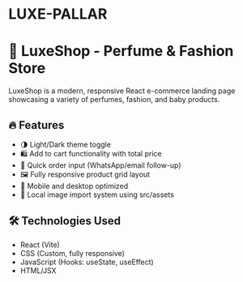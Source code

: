 # LUXE-PALLAR
# 💎 LuxeShop - Perfume & Fashion Store

LuxeShop is a modern, responsive React e-commerce landing page showcasing a variety of perfumes, fashion, and baby products.

## 🔥 Features

- 🌗 Light/Dark theme toggle
- 🛍 Add to cart functionality with total price
- 🧾 Quick order input (WhatsApp/email follow-up)
- 🖼 Fully responsive product grid layout
- 📱 Mobile and desktop optimized
- 📂 Local image import system using src/assets

## 🛠 Technologies Used

- React (Vite)
- CSS (Custom, fully responsive)
- JavaScript (Hooks: useState, useEffect)
- HTML/JSX

